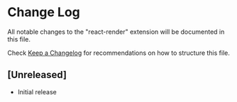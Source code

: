 # Change Log

All notable changes to the "react-render" extension will be documented in this file.

Check [Keep a Changelog](http://keepachangelog.com/) for recommendations on how to structure this file.

## [Unreleased]

- Initial release